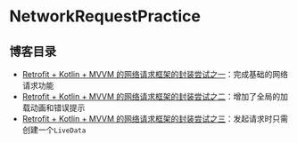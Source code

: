 # NetworkRequestPractice

## 博客目录

- [Retrofit + Kotlin + MVVM 的网络请求框架的封装尝试之一](https://juejin.cn/post/7027675216080240647)：完成基础的网络请求功能
- [Retrofit + Kotlin + MVVM 的网络请求框架的封装尝试之二](https://juejin.cn/post/7030279816846770206)：增加了全局的加载动画和错误提示
- [Retrofit + Kotlin + MVVM 的网络请求框架的封装尝试之三](https://juejin.cn/post/7031089866201006116)：发起请求时只需创建一个`LiveData       `

